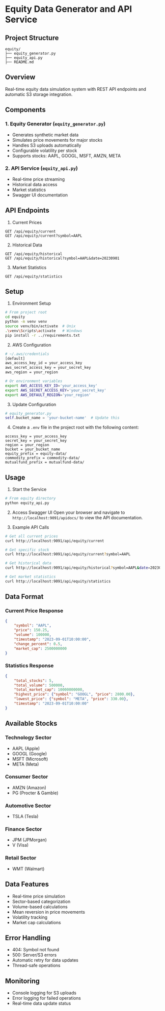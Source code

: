 # Equity Data Generator and API Service

## Project Structure
```
equity/
├── equity_generator.py
├── equity_api.py
├── README.md
```

## Overview
Real-time equity data simulation system with REST API endpoints and automatic S3 storage integration.

## Components

### 1. Equity Generator (`equity_generator.py`)
- Generates synthetic market data
- Simulates price movements for major stocks
- Handles S3 uploads automatically
- Configurable volatility per stock
- Supports stocks: AAPL, GOOGL, MSFT, AMZN, META

### 2. API Service (`equity_api.py`)
- Real-time price streaming
- Historical data access
- Market statistics
- Swagger UI documentation

## API Endpoints

1. Current Prices
```
GET /api/equity/current
GET /api/equity/current?symbol=AAPL
```

2. Historical Data
```
GET /api/equity/historical
GET /api/equity/historical?symbol=AAPL&date=20230901
```

3. Market Statistics
```
GET /api/equity/statistics
```

## Setup

1. Environment Setup
```bash
# From project root
cd equity
python -m venv venv
source venv/bin/activate  # Unix
.\venv\Scripts\activate   # Windows
pip install -r ../requirements.txt
```

2. AWS Configuration
```bash
# ~/.aws/credentials
[default]
aws_access_key_id = your_access_key
aws_secret_access_key = your_secret_key
aws_region = your_region

# Or environment variables
export AWS_ACCESS_KEY_ID='your_access_key'
export AWS_SECRET_ACCESS_KEY='your_secret_key'
export AWS_DEFAULT_REGION='your_region'
```

3. Update Configuration
```python
# equity_generator.py
self.bucket_name = 'your-bucket-name'  # Update this
```

4. Create a `.env` file in the project root with the following content:
```properties
access_key = your_access_key
secret_key = your_secret_key
region = your_region
bucket = your_bucket_name
equity_prefix = equity-data/
commodity_prefix = commodity-data/
mutualfund_prefix = mutualfund-data/
```

## Usage

1. Start the Service
```bash
# From equity directory
python equity_api.py
```

2. Access Swagger UI
Open your browser and navigate to `http://localhost:9091/apidocs/` to view the API documentation.

3. Example API Calls
```bash
# Get all current prices
curl http://localhost:9091/api/equity/current

# Get specific stock
curl http://localhost:9091/api/equity/current?symbol=AAPL

# Get historical data
curl http://localhost:9091/api/equity/historical?symbol=AAPL&date=20230901

# Get market statistics
curl http://localhost:9091/api/equity/statistics
```

## Data Format

### Current Price Response
```json
{
    "symbol": "AAPL",
    "price": 150.25,
    "volume": 100000,
    "timestamp": "2023-09-01T10:00:00",
    "change_percent": 0.5,
    "market_cap": 2500000000
}
```

### Statistics Response
```json
{
    "total_stocks": 5,
    "total_volume": 500000,
    "total_market_cap": 10000000000,
    "highest_price": {"symbol": "GOOGL", "price": 2800.00},
    "lowest_price": {"symbol": "META", "price": 330.00},
    "timestamp": "2023-09-01T10:00:00"
}
```

## Available Stocks

### Technology Sector
- AAPL (Apple)
- GOOGL (Google)
- MSFT (Microsoft)
- META (Meta)

### Consumer Sector
- AMZN (Amazon)
- PG (Procter & Gamble)

### Automotive Sector
- TSLA (Tesla)

### Finance Sector
- JPM (JPMorgan)
- V (Visa)

### Retail Sector
- WMT (Walmart)

## Data Features
- Real-time price simulation
- Sector-based categorization
- Volume-based calculations
- Mean reversion in price movements
- Volatility tracking
- Market cap calculations

## Error Handling
- 404: Symbol not found
- 500: Server/S3 errors
- Automatic retry for data updates
- Thread-safe operations

## Monitoring
- Console logging for S3 uploads
- Error logging for failed operations
- Real-time data update status
